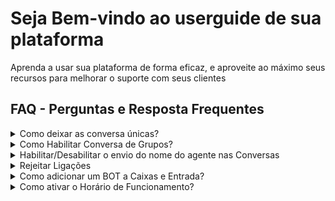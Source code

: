 # Seja Bem-vindo ao userguide de sua plataforma
Aprenda a usar sua plataforma de forma eficaz, e aproveite ao máximo seus recursos para melhorar o suporte com seus clientes

## FAQ - Perguntas e Resposta Frequentes

<details>
<summary>Como deixar as conversa únicas?</summary>
  Clque em **Configurações.** Vá até Caixas de Entrada → **Configurações**, escolha a aba **WhatsApp.** feito isso só marca a opção **Conversa Única**
</details>

<details>
<summary>Como Habilitar Conversa de Grupos?</summary>
  Clque em **Configurações.** Vá até Caixas de Entrada → **Configurações**, escolha a aba **WhatsApp.** feito isso só marca a opção **Habilitar Grupos**
</details>

<details>
<summary>Habilitar/Desabilitar o envio do nome do agente nas Conversas</summary>
  Clque em **Configurações.** Vá até Caixas de Entrada → **Configurações**, escolha a aba **WhatsApp.** feito isso só marca a opção **Enviar nome do Agente** ou deixar desmarcado para não enviar o nome!
</details>

<details>
<summary>Rejeitar Ligações</summary>
  Clque em **Configurações.** Vá até Caixas de Entrada → **Configurações**, escolha a aba **WhatsApp.** feito isso só marca a opção **Rejeitar Ligação** ou deixar desmarcado para receber ligações!
</details>

<details>
<summary>Como adicionar um BOT a Caixas e Entrada?</summary>
  Clque em **Configurações.** Vá até Caixas de Entrada → **Configurações**, escolha a aba **Configurações do BOT**. 
  No campo Selecione um robô de agente, escolhe um dos BOTs criados para ativar na Caixa de Entrada.
</details>

<details>
<summary>Como ativar o Horário de Funcionamento?</summary>
  Clque em **Configurações.** Vá até Caixas de Entrada → **Configurações**, escolha a aba **Horário de Atendimento**. 
  No campo: Definir a sua disponibilidade, marque a caixa de seleção. Em seguida vai sugir uma lista para defenir sua configuração de horário de atendimento para cada dia da semana.
</details>
